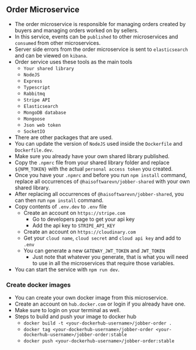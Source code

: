 ## Order Microservice
* The order microservice is responsible for managing orders created by buyers and managing orders worked on by sellers.
* In this service, events can be `published` to other microservices and `consumed` from other microservices.
* Server side errors from the order microservice is sent to `elasticsearch` and can be viewed on `kibana`.
* Order service uses these tools as the main tools
  * `Your shared library`
  * `NodeJS`
  * `Express`
  * `Typescript`
  * `Rabbitmq`
  * `Stripe API`
  * `Elasticsearch`
  * `MongoDB database`
  * `Mongoose`
  * `Json web token`
  * `SocketIO`
* There are other packages that are used.
* You can update the version of `NodeJS` used inside the `Dockerfile` and `Dockerfile.dev`.
* Make sure you already have your own shared library published.
* Copy the `.npmrc` file from your shared library folder and replace `${NPM_TOKEN}` with the actual `personal access token` you created.
* Once you have your `.npmrc` and before you run `npm install` command, replace all occurrences of `@haisoftwarevn/jobber-shared` with your own shared library.
* After replacing all occurrences of `@haisoftwarevn/jobber-shared`, you can then run `npm install` command.
* Copy contents of `.env.dev` to `.env` file
  * Create an account on `https://stripe.com`
    * Go to developers page to get your api key
    * Add the api key to `STRIPE_API_KEY`
  * Create an account on `https://cloudinary.com`
  * Get your `cloud name`, `cloud secret` and `cloud api key` and add to `.env`
  * You can generate a new `GATEWAY_JWT_TOKEN` and `JWT_TOKEN`
    * Just note that whatever you generate, that is what you will need to use in all the microservices that require those variables.
* You can start the service with `npm run dev`.

### Create docker images
* You can create your own docker image from this microservice.
* Create an account on `hub.docker.com` or login if you already have one.
* Make sure to login on your terminal as well.
* Steps to build and push your image to docker hub
  * `docker build -t <your-dockerhub-username>/jobber-order .`
  * `docker tag <your-dockerhub-username>/jobber-order <your-dockerhub-username>/jobber-order:stable`
  * `docker push <your-dockerhub-username>/jobber-order:stable`
